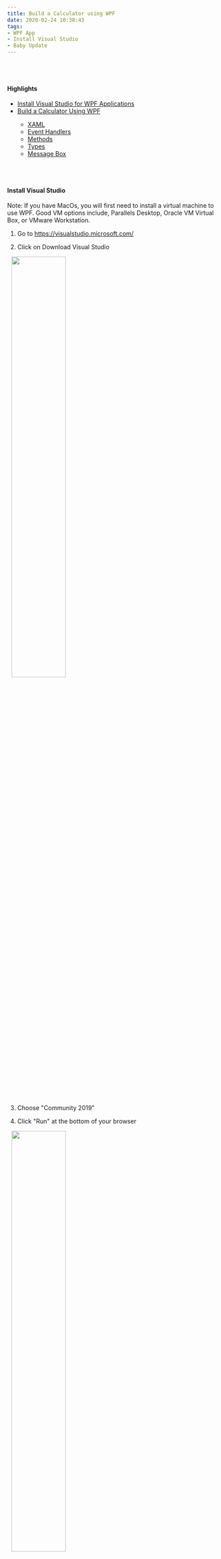 ```yaml
---
title: Build a Calculator using WPF
date: 2020-02-24 10:38:43
tags: 
- WPF App
- Install Visual Studio
- Baby Update
---
```




<br>
<br>

<h4>Highlights</h4>
<ul>

<li> <a href = "#InstallVisualStudio">Install Visual Studio for WPF Applications</a></li>
<li> <a href = "#BuildACalculatorWithWPF">Build a Calculator Using WPF</a></li>
<ul>
<li> <a href = "#XAML"> XAML</a></li>
<li> <a href = "#EventHandlers"> Event Handlers</a></li>
<li> <a href = "#Methods"> Methods</a></li>
<li> <a href = "#Types"> Types</a></li>
<li> <a href = "#MessageBox"> Message Box</a></li>
</ul>
</ul>

<br>
<br>


<h4><a id="InstallVisualStudio"> Install Visual Studio  </a></h4>


Note: If you have MacOs, you will first need to install a virtual machine to use WPF.
Good VM options include, Parallels Desktop, Oracle VM Virtual Box, or VMware Workstation. 
<!-- TODO:// Add section on installing VM -->

1. Go to https://visualstudio.microsoft.com/


2. Click on Download Visual Studio 


<div>
  <img src="/images/install_vs/1_download_vs.png"  style="width:50%; margin-left:10px; display:block;" >
</div>


3. Choose "Community 2019" 



4. Click "Run" at the bottom of your browser

<div>
  <img src="/images/install_vs/2_click_run.png"  style="width:50%; margin-left:10px; display:block;" >
</div>


5. Select "Yes" to making changes to your device

<div>
  <img src="/images/install_vs/3_changes_to_device.png"  style="width:50%; margin-left:10px; display:block;" >
</div>


6. Click "Continue" to download Visual Studio Installer

<div>
  <img src="/images/install_vs/4_vs_installer.png"  style="width:50%; margin-left:10px; display:block;" >
</div>


7. Select ".NET desktop development" 

<div>
  <img src="/images/install_vs/5_click_NET_desktop_development.png"  style="width:100%; margin-left:10px; margin-right:10px; display:block;" >
</div>


8. Go to your start menu and type "Visual Studio" to open



9. Select "Create New Project" 


10. Select "WPF App (.NET Framework) and click "Next"

<div>
  <img src="/images/install_vs/6_wpf_app_net.png"  style="width:100%; margin-left:10px; margin-right:10px; display:block;" >
</div>


10. Under "Project name" enter a name for your app; e.g., WpfApp2

<div>
  <img src="/images/install_vs/7_name_your_app.png"  style="width:100%; margin-left:10px; margin-right:10px; display:block;" >
</div>


11. Click "Create"


12. Visual Studio window should look like this 


<div>
  <img src="/images/install_vs/8_open_app_main_window.png"  style="width:100%; margin-left:10px; margin-right:10px; display:block;" >
</div>


<br>
<br>


<h4><a id="BuildACalculatorWithWPF"> Build a Calculator Using WPF</a></h4>
<li> <a href = "#XAML"> XAML</a></li>
<li> <a href = "#EventHandlers"> Event Handlers</a></li>
<li> <a href = "#Methods"> Methods</a></li>
<li> <a href = "#Types"> Types</a></li>
<li> <a href = "#MessageBox"> Message Box</a></li>


... Coming soon 
How to Build a Calculator tutorial based on the [Windows Presentation Foundation Masterclass](https://www.udemy.com/course/windows-presentation-foundation-masterclass/learn/lecture/10075086#questions) by [Tim Buchalka's](https://www.udemy.com/user/learn-programming-academy/). 


<h4><a id="XAML"> XAML </a></h4>
<h4><a id="EventHandlers"> Event Handlers </a></h4>
<h4><a id="Methods"> Methods </a></h4>
<h4><a id="Types"> Types </a></h4>
<h4><a id="MessageBox"> Message Box </a></h4>



